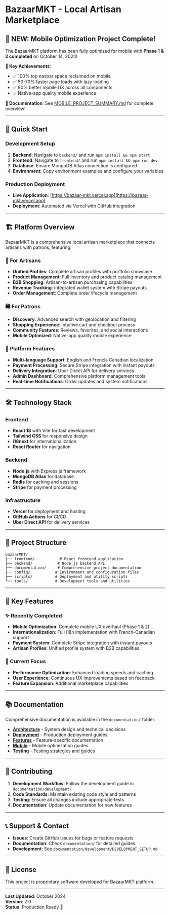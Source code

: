 # BazaarMKT - Local Artisan Marketplace

## 🎉 **NEW: Mobile Optimization Project Complete!**

The BazaarMKT platform has been fully optimized for mobile with **Phase 1 & 2 completed** on October 14, 2024!

**📱 Key Achievements**:
- ✅ 100% top navbar space reclaimed on mobile
- ✅ 50-70% faster page loads with lazy loading  
- ✅ 80% better mobile UX across all components
- ✅ Native-app quality mobile experience

**📖 Documentation**: See [MOBILE_PROJECT_SUMMARY.md](./documentation/MOBILE_PROJECT_SUMMARY.md) for complete overview!

---

## 🚀 Quick Start

### Development Setup
1. **Backend**: Navigate to `backend/` and run `npm install && npm start`
2. **Frontend**: Navigate to `frontend/` and run `npm install && npm run dev`
3. **Database**: Ensure MongoDB Atlas connection is configured
4. **Environment**: Copy environment examples and configure your variables

### Production Deployment
- **Live Application**: [https://bazaar-mkt.vercel.app](https://bazaar-mkt.vercel.app)
- **Deployment**: Automated via Vercel with GitHub integration

---

## 🏗️ Platform Overview

BazaarMKT is a comprehensive local artisan marketplace that connects artisans with patrons, featuring:

### 🎨 **For Artisans**
- **Unified Profiles**: Complete artisan profiles with portfolio showcase
- **Product Management**: Full inventory and product catalog management
- **B2B Shopping**: Artisan-to-artisan purchasing capabilities
- **Revenue Tracking**: Integrated wallet system with Stripe payouts
- **Order Management**: Complete order lifecycle management

### 🛍️ **For Patrons**
- **Discovery**: Advanced search with geolocation and filtering
- **Shopping Experience**: Intuitive cart and checkout process
- **Community Features**: Reviews, favorites, and social interactions
- **Mobile Optimized**: Native-app quality mobile experience

### 🏢 **Platform Features**
- **Multi-language Support**: English and French-Canadian localization
- **Payment Processing**: Secure Stripe integration with instant payouts
- **Delivery Integration**: Uber Direct API for delivery services
- **Admin Dashboard**: Comprehensive platform management tools
- **Real-time Notifications**: Order updates and system notifications

---

## 🛠️ Technology Stack

### Frontend
- **React 18** with Vite for fast development
- **Tailwind CSS** for responsive design
- **i18next** for internationalization
- **React Router** for navigation

### Backend
- **Node.js** with Express.js framework
- **MongoDB Atlas** for database
- **Redis** for caching and sessions
- **Stripe** for payment processing

### Infrastructure
- **Vercel** for deployment and hosting
- **GitHub Actions** for CI/CD
- **Uber Direct API** for delivery services

---

## 📁 Project Structure

```
bazaarMKT/
├── frontend/           # React frontend application
├── backend/           # Node.js backend API
├── documentation/     # Comprehensive project documentation
├── config/           # Environment and configuration files
├── scripts/          # Deployment and utility scripts
└── tools/            # Development tools and utilities
```

---

## 🚀 Key Features

### ✨ Recently Completed
- **Mobile Optimization**: Complete mobile UX overhaul (Phase 1 & 2)
- **Internationalization**: Full i18n implementation with French-Canadian support
- **Payment System**: Complete Stripe integration with instant payouts
- **Artisan Profiles**: Unified profile system with B2B capabilities

### 🔄 Current Focus
- **Performance Optimization**: Enhanced loading speeds and caching
- **User Experience**: Continuous UX improvements based on feedback
- **Feature Expansion**: Additional marketplace capabilities

---

## 📚 Documentation

Comprehensive documentation is available in the `documentation/` folder:

- **[Architecture](./documentation/architecture/)** - System design and technical decisions
- **[Deployment](./documentation/deployment/)** - Production deployment guides
- **[Features](./documentation/features/)** - Feature-specific documentation
- **[Mobile](./documentation/features/mobile/)** - Mobile optimization guides
- **[Testing](./documentation/testing/)** - Testing strategies and guides

---

## 🤝 Contributing

1. **Development Workflow**: Follow the development guide in `documentation/development/`
2. **Code Standards**: Maintain existing code style and patterns
3. **Testing**: Ensure all changes include appropriate tests
4. **Documentation**: Update documentation for new features

---

## 📞 Support & Contact

- **Issues**: Create GitHub issues for bugs or feature requests
- **Documentation**: Check `documentation/` for detailed guides
- **Development**: See `documentation/development/DEVELOPMENT_SETUP.md`

---

## 📄 License

This project is proprietary software developed for BazaarMKT platform.

---

**Last Updated**: October 2024  
**Version**: 2.0  
**Status**: Production Ready 🚀
